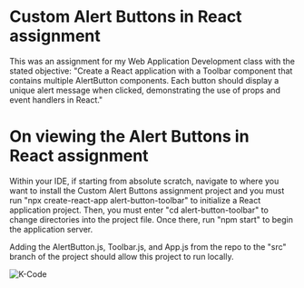 # Custom Alert Buttons in React assignment
This was an assignment for my Web Application Development class with the stated objective: "Create a React application with a Toolbar component that contains multiple AlertButton components. Each button should display a unique alert message when clicked, demonstrating the use of props and event handlers in React."

# On viewing the Alert Buttons in React assignment
Within your IDE, if starting from absolute scratch, navigate to where you want to install the Custom Alert Buttons assignment project and you must run "npx create-react-app alert-button-toolbar" to initialize a React application project. Then, you must enter "cd alert-button-toolbar" to change directories into the project file. 
Once there, run "npm start" to begin the application server.

Adding the AlertButton.js, Toolbar.js, and App.js from the repo to the "src" branch of the project should allow this project to run locally.

![K-Code](https://github.com/nwm516/alert_button_toolbar/assets/36825393/33d16d9b-e4eb-4db2-bd23-2f767caf2d6e)
